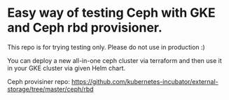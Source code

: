 # Easy way of testing Ceph with GKE and Ceph rbd provisioner.

This repo is for trying testing only. Please do not use in production :)

You can deploy a new all-in-one ceph cluster via terraform and then use it in your GKE cluster via given Helm chart.

Ceph provisiner repo: https://github.com/kubernetes-incubator/external-storage/tree/master/ceph/rbd

